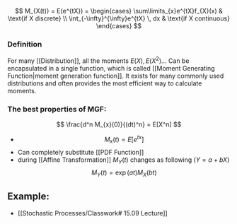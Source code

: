 
$$
M_{X(t)} = E(e^{tX}) =
\begin{cases}
\sum\limits_{x}e^{tX}f_{X}(x) & \text{if X discrete} \\
\int_{-\infty}^{\infty}e^{tX}  \, dx & \text{if X continuous}
\end{cases}
$$
### Definition
For many [[Distribution]], all the moments $E(X), E(X^2) \dots$ Can be encapsulated in a single function, which is called [[Moment Generating Function|moment generation function]]. It exists for many commonly used distributions and often provides 
the most efficient way to calculate moments.



### The best properties of MGF:

$$
\frac{d^n  M_{x}(0)}{(dt)^n} = E[X^n]
$$
- $$
M_{x}(t) = E[e^{tx}]$$
- Can completely substitute [[PDF Function]]
- during [[Affine Transformation]] $M_{Y}(t)$ changes as following ($Y = a + bX$)
$$
M_{Y}(t) = \exp(at)M_{X}(bt)
$$
## Example:
- [[Stochastic Processes/Classwork# 15.09 Lecture]]
